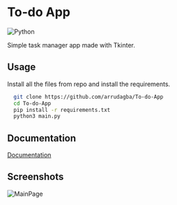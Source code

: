 # To-do App 
<img align="center" alt="Python" src="https://img.shields.io/badge/Python-14354C?style=for-the-badge&logo=python&logoColor=white" />

Simple task manager app made with Tkinter.



## Usage

Install all the files from repo and install the requirements.

```bash
  git clone https://github.com/arrudagba/To-do-App
  cd To-do-App
  pip install -r requirements.txt
  python3 main.py
```
    
## Documentation

[Documentation](https://docs.python.org/3/library/tkinter.html)


## Screenshots

![MainPage](https://i.imgur.com/i927M7R_d.jpg?maxwidth=520&shape=thumb&fidelity=high)

